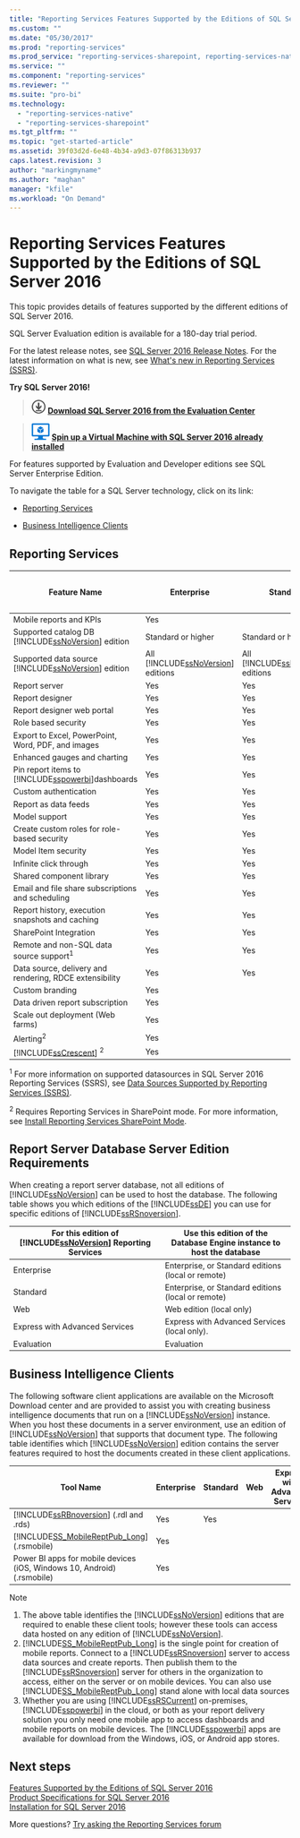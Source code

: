 ```yaml
---
title: "Reporting Services Features Supported by the Editions of SQL Server 2016 | Microsoft Docs"
ms.custom: ""
ms.date: "05/30/2017"
ms.prod: "reporting-services"
ms.prod_service: "reporting-services-sharepoint, reporting-services-native"
ms.service: ""
ms.component: "reporting-services"
ms.reviewer: ""
ms.suite: "pro-bi"
ms.technology: 
  - "reporting-services-native"
  - "reporting-services-sharepoint"
ms.tgt_pltfrm: ""
ms.topic: "get-started-article"
ms.assetid: 39f03d2d-6e48-4b34-a9d3-07f86313b937
caps.latest.revision: 3
author: "markingmyname"
ms.author: "maghan"
manager: "kfile"
ms.workload: "On Demand"
---
```


# Reporting Services Features Supported by the Editions of SQL Server 2016

This topic provides details of features supported by the different editions of SQL Server 2016.  
  
 SQL Server Evaluation edition is available for a 180-day trial period.  
  
 For the latest release notes, see [SQL Server 2016 Release Notes](../sql-server/sql-server-2016-release-notes.md). For the latest information on what is new, see [What's new in Reporting Services (SSRS)](~/reporting-services/what-s-new-in-sql-server-reporting-services-ssrs.md).
    
 **Try SQL Server 2016!**    
    
 > [![Download from Evaluation Center](../analysis-services/media/download.png)](https://www.microsoft.com/en-us/evalcenter/evaluate-sql-server-2016) **[Download SQL Server 2016  from the Evaluation Center](https://www.microsoft.com/en-us/evalcenter/evaluate-sql-server-2016)**    
    
> ![Azure Virtual Machine small](../analysis-services/media/azure-virtual-machine-small.png) **[Spin up a Virtual Machine with SQL Server 2016 already installed](https://azure.microsoft.com/en-us/marketplace/partners/microsoft/sqlserver2016rtmenterprisewindowsserver2012r2/?wt.mc_id=sqL16_vm)**    

For features supported by Evaluation and Developer editions see SQL Server Enterprise Edition.

To navigate the table for a SQL Server technology, click on its link:  

-   [Reporting Services](#SSRS)  
  
-   [Business Intelligence Clients](#BIC)  

##  <a name="SSRS"></a> Reporting Services  
  
|Feature Name|Enterprise|Standard|Web|Express with Advanced Services|Express with Tools|Express|Developer|  
|------------------|----------------|--------------|---------|------------------------------------|------------------------|-------------|---------------|  
|Mobile reports and KPIs|Yes||||||Yes|  
|Supported catalog DB [!INCLUDE[ssNoVersion](../includes/ssnoversion-md.md)] edition|Standard or higher|Standard or higher|Web|Express|||Standard or higher|  
|Supported data source [!INCLUDE[ssNoVersion](../includes/ssnoversion-md.md)] edition|All   [!INCLUDE[ssNoVersion](../includes/ssnoversion-md.md)] editions|All [!INCLUDE[ssNoVersion](../includes/ssnoversion-md.md)] editions|Web|Express|||All [!INCLUDE[ssNoVersion](../includes/ssnoversion-md.md)] editions|  
|Report server|Yes|Yes|Yes|Yes|||Yes|  
|Report designer|Yes|Yes|Yes|Yes|||Yes|  
|Report designer web portal|Yes|Yes|Yes|Yes|||Yes|  
|Role based security|Yes|Yes|Yes|Yes|||Yes|  
|Export to  Excel, PowerPoint, Word, PDF, and images|Yes|Yes|Yes|Yes|||Yes|  
|Enhanced gauges and charting|Yes|Yes|Yes|Yes|||Yes|  
|Pin report items to [!INCLUDE[sspowerbi](../includes/sspowerbi-md.md)]dashboards|Yes|Yes|Yes|Yes|||Yes|  
|Custom authentication|Yes|Yes|Yes|Yes|||Yes|  
|Report as data feeds|Yes|Yes|Yes|Yes|||Yes|  
|Model support|Yes|Yes|Yes||||Yes|  
|Create custom roles for role-based security|Yes|Yes|||||Yes|  
|Model Item security|Yes|Yes|||||Yes|  
|Infinite click through|Yes|Yes|||||Yes|  
|Shared component library|Yes|Yes|||||Yes|  
|Email and file share subscriptions and scheduling|Yes|Yes|||||Yes|  
|Report history, execution snapshots and caching|Yes|Yes|||||Yes|  
|SharePoint Integration|Yes|Yes|||||Yes|  
|Remote and non-SQL data source support<sup>1</sup>|Yes|Yes|||||Yes|  
|Data source, delivery and rendering, RDCE extensibility|Yes|Yes|||||Yes|  
|Custom branding|Yes||||||Yes|  
|Data driven report subscription|Yes||||||Yes|  
|Scale out deployment (Web farms)|Yes||||||Yes|  
|Alerting<sup>2</sup>|Yes||||||Yes|  
|[!INCLUDE[ssCrescent](../includes/sscrescent-md.md)] <sup>2</sup>|Yes||||||Yes|  
  
 <sup>1</sup> For more information on supported datasources in SQL Server 2016 Reporting Services (SSRS), see [Data Sources Supported by Reporting Services &#40;SSRS&#41;](../reporting-services/report-data/data-sources-supported-by-reporting-services-ssrs.md).  
  
 <sup>2</sup> Requires Reporting Services in SharePoint mode. For more information, see [Install Reporting Services SharePoint Mode](../reporting-services/install-windows/install-reporting-services-sharepoint-mode.md).  
  
## Report Server Database Server Edition Requirements  
 When creating a report server database, not all editions of [!INCLUDE[ssNoVersion](../includes/ssnoversion-md.md)] can be used to host the database. The following table shows you which editions of the [!INCLUDE[ssDE](../includes/ssde-md.md)] you can use for specific editions of [!INCLUDE[ssRSnoversion](../includes/ssrsnoversion-md.md)].  
  
|For this edition of [!INCLUDE[ssNoVersion](../includes/ssnoversion-md.md)] Reporting Services|Use this edition of the Database Engine instance to host the database|  
|----------------------------------------------------------------------|---------------------------------------------------------------------------|  
|Enterprise|Enterprise,  or Standard  editions (local or remote)|  
|Standard|Enterprise,  or Standard  editions (local or remote)|  
|Web|Web edition (local only)|  
|Express with Advanced Services|Express with Advanced Services (local only).|  
|Evaluation|Evaluation|  
  
##  <a name="BIC"></a> Business Intelligence Clients  
 The following software client applications are available on the Microsoft Download center and are provided to assist you with creating business intelligence documents that run on a [!INCLUDE[ssNoVersion](../includes/ssnoversion-md.md)] instance. When you host these documents in a server environment, use an edition of [!INCLUDE[ssNoVersion](../includes/ssnoversion-md.md)] that supports that document type. The following table identifies which [!INCLUDE[ssNoVersion](../includes/ssnoversion-md.md)] edition contains the server features required to host the documents created in these client applications.  
  
|Tool Name|Enterprise|Standard|Web|Express with Advanced Services|Express with Tools|Express|Developer|  
|---------------|----------------|--------------|---------|------------------------------------|------------------------|-------------|---------------|  
|[!INCLUDE[ssRBnoversion](../includes/ssrbnoversion-md.md)] (.rdl and .rds)|Yes|Yes|||||Yes|  
|[!INCLUDE[SS_MobileReptPub_Long](../includes/ss-mobilereptpub-long-md.md)] (.rsmobile)|Yes||||||Yes|  
|Power BI apps for mobile devices (iOS, Windows 10, Android) (.rsmobile)|Yes||||||Yes|  
  
> [!NOTE]  
> 1.  The above table identifies the [!INCLUDE[ssNoVersion](../includes/ssnoversion-md.md)] editions that are required to enable these client tools; however these tools can access data hosted on any edition of [!INCLUDE[ssNoVersion](../includes/ssnoversion-md.md)].  
> 2.  [!INCLUDE[SS_MobileReptPub_Long](../includes/ss-mobilereptpub-long-md.md)] is the single point for creation of mobile reports. Connect to  a [!INCLUDE[ssRSnoversion](../includes/ssrsnoversion-md.md)] server to access data sources and create reports. Then publish them to the [!INCLUDE[ssRSnoversion](../includes/ssrsnoversion-md.md)] server for others in the organization to access, either on the server or on mobile devices. You can also use [!INCLUDE[SS_MobileReptPub_Long](../includes/ss-mobilereptpub-long-md.md)] stand alone with local data sources  
> 3.  Whether you are using  [!INCLUDE[ssRSCurrent](../includes/ssrscurrent-md.md)] on-premises, [!INCLUDE[sspowerbi](../includes/sspowerbi-md.md)] in the cloud, or both as your report delivery solution you only need one mobile app to access dashboards and mobile reports on mobile devices. The [!INCLUDE[sspowerbi](../includes/sspowerbi-md.md)] apps are available for download from the Windows, iOS, or Android app stores.  

## Next steps

[Features Supported by the Editions of SQL Server 2016](~/sql-server/editions-and-supported-features-for-sql-server-2016.md)  
[Product Specifications for SQL Server 2016](http://msdn.microsoft.com/library/6445fd53-6844-4170-a86b-7fe76a9f64cb)  
[Installation for SQL Server 2016](../database-engine/install-windows/installation-for-sql-server-2016.md) 

More questions? [Try asking the Reporting Services forum](http://go.microsoft.com/fwlink/?LinkId=620231)
